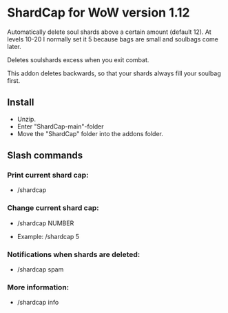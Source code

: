 # ShardCap for WoW version 1.12
Automatically delete soul shards above a certain amount (default 12). At levels 10-20 I normally set it 5 because bags are small and soulbags come later. 

Deletes soulshards excess when you exit combat.

This addon deletes backwards, so that your shards always fill your soulbag first. 


## Install
- Unzip. 
- Enter "ShardCap-main"-folder
- Move the "ShardCap" folder into the addons folder. 

## Slash commands
### Print current shard cap: 

- /shardcap    

### Change current shard cap: 
- /shardcap NUMBER

- Example: /shardcap 5
  
### Notifications when shards are deleted: 
- /shardcap spam

### More information: 

- /shardcap info

